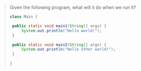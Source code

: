 > Given the following program, what will it do when we run it?
>
> ```java
> class Main {
>
>  public static void main1(String[] args) {
>      System.out.println("Hello world!");
>  } 
>
>  public static void main2(String[] args) {
>      System.out.println("Hello other world!");
>  }     
>  
> }
>
> ``` 
